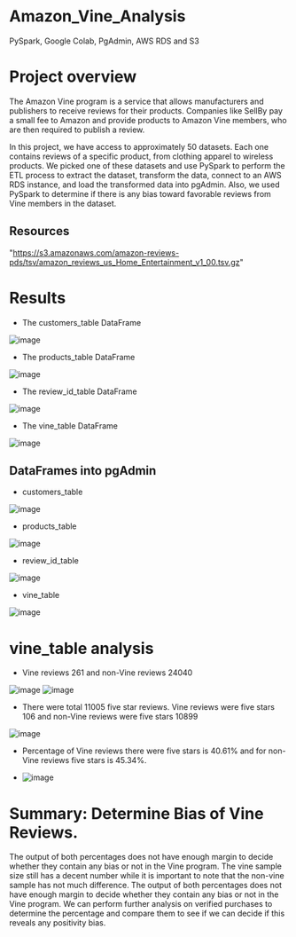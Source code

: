 # Amazon_Vine_Analysis
 PySpark, Google Colab, PgAdmin, AWS RDS and S3

# Project overview
The Amazon Vine program is a service that allows manufacturers and publishers to receive reviews for their products. Companies like SellBy pay a small fee to Amazon and provide products to Amazon Vine members, who are then required to publish a review.

In this project, we have access to approximately 50 datasets. Each one contains reviews of a specific product, from clothing apparel to wireless products. We picked one of these datasets and use PySpark to perform the ETL process to extract the dataset, transform the data, connect to an AWS RDS instance, and load the transformed data into pgAdmin. Also, we used PySpark to determine if there is any bias toward favorable reviews from Vine members in the dataset. 

## Resources
"https://s3.amazonaws.com/amazon-reviews-pds/tsv/amazon_reviews_us_Home_Entertainment_v1_00.tsv.gz"

# Results

- The customers_table DataFrame

![image](https://user-images.githubusercontent.com/92646311/182047272-a19e99ee-d122-4a17-8829-649393e2b9c2.png)

- The products_table DataFrame

![image](https://user-images.githubusercontent.com/92646311/182047353-38760a90-b8a6-4f25-8ae5-5cf6ffa3cc64.png)

- The review_id_table DataFrame

![image](https://user-images.githubusercontent.com/92646311/182047314-5cb1a9cf-9b26-4b00-a0c5-977498ff6387.png)

- The vine_table DataFrame

![image](https://user-images.githubusercontent.com/92646311/182047323-2b6948b0-3937-4ddf-9fed-178ee055241c.png)


## DataFrames into pgAdmin

- customers_table

![image](https://user-images.githubusercontent.com/92646311/182047414-768769d6-3a7d-40b3-99f2-1c749ea86bce.png)

- products_table

![image](https://user-images.githubusercontent.com/92646311/182047427-e688a892-fc65-436b-99d7-bd6a1b87cbee.png)

- review_id_table

![image](https://user-images.githubusercontent.com/92646311/182047438-1025d08a-63a9-427e-99f8-6d438df0e57b.png)

- vine_table

![image](https://user-images.githubusercontent.com/92646311/182047448-6200437e-ba77-4be5-a871-d0789507a4b8.png)

# vine_table analysis

-  Vine reviews   261   and  non-Vine reviews  24040

![image](https://user-images.githubusercontent.com/92646311/182047854-d31d1af9-2e9b-4c51-afd0-1b8de29ce438.png)
![image](https://user-images.githubusercontent.com/92646311/182047872-a08b3389-e045-4496-83a1-77e802f51c8d.png)

-  There were total 11005 five star reviews.  Vine reviews were five stars 106 and non-Vine reviews were five stars 10899
  
![image](https://user-images.githubusercontent.com/92646311/182047931-c3806b50-01e0-47bc-97e9-fda5edd243fd.png)


- Percentage of Vine reviews there were five stars is 40.61% and for non-Vine reviews five stars is 45.34%.

- ![image](https://user-images.githubusercontent.com/92646311/182048054-a06580f1-443a-4f42-8dc9-ff2ed868fd43.png)


# Summary: Determine Bias of Vine Reviews.

The output of both percentages does not have enough margin to decide whether they contain any bias or not in the Vine program. 
The vine sample size still has a decent number while it is important to note that the non-vine sample has not much difference. The output of both percentages does not have enough margin to decide whether they contain any bias or not in the Vine program. We can perform further analysis on verified purchases to determine the percentage and compare them to see if we can decide if this reveals any positivity bias.


